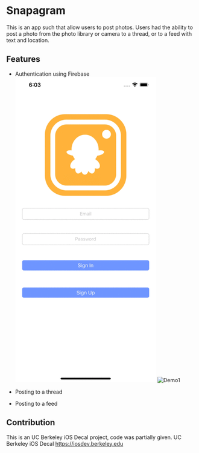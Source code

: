 # Snapagram
This is an app such that allow users to post photos. Users had the ability to post a photo from the photo library or camera to a thread, or to a feed with text and location.
## Features

- Authentication using Firebase
![Demo0](Demo/demo0.gif)
![Demo1](Demo/demo1.gif)
- Posting to a thread

- Posting to a feed

## Contribution
This is an UC Berkeley iOS Decal project, code was partially given.
UC Berkeley iOS Decal
https://iosdev.berkeley.edu
